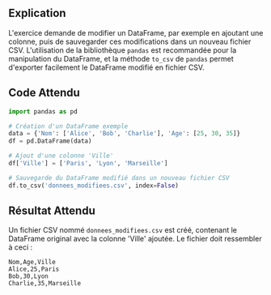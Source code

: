 
## Explication

L'exercice demande de modifier un DataFrame, par exemple en ajoutant une colonne, puis de sauvegarder ces modifications dans un nouveau fichier CSV. L'utilisation de la bibliothèque `pandas` est recommandée pour la manipulation du DataFrame, et la méthode `to_csv` de `pandas` permet d'exporter facilement le DataFrame modifié en fichier CSV.

## Code Attendu

```python
import pandas as pd

# Création d'un DataFrame exemple
data = {'Nom': ['Alice', 'Bob', 'Charlie'], 'Age': [25, 30, 35]}
df = pd.DataFrame(data)

# Ajout d'une colonne 'Ville'
df['Ville'] = ['Paris', 'Lyon', 'Marseille']

# Sauvegarde du DataFrame modifié dans un nouveau fichier CSV
df.to_csv('donnees_modifiees.csv', index=False)
```

## Résultat Attendu

Un fichier CSV nommé `donnees_modifiees.csv` est créé, contenant le DataFrame original avec la colonne 'Ville' ajoutée. Le fichier doit ressembler à ceci :

```
Nom,Age,Ville
Alice,25,Paris
Bob,30,Lyon
Charlie,35,Marseille
```
